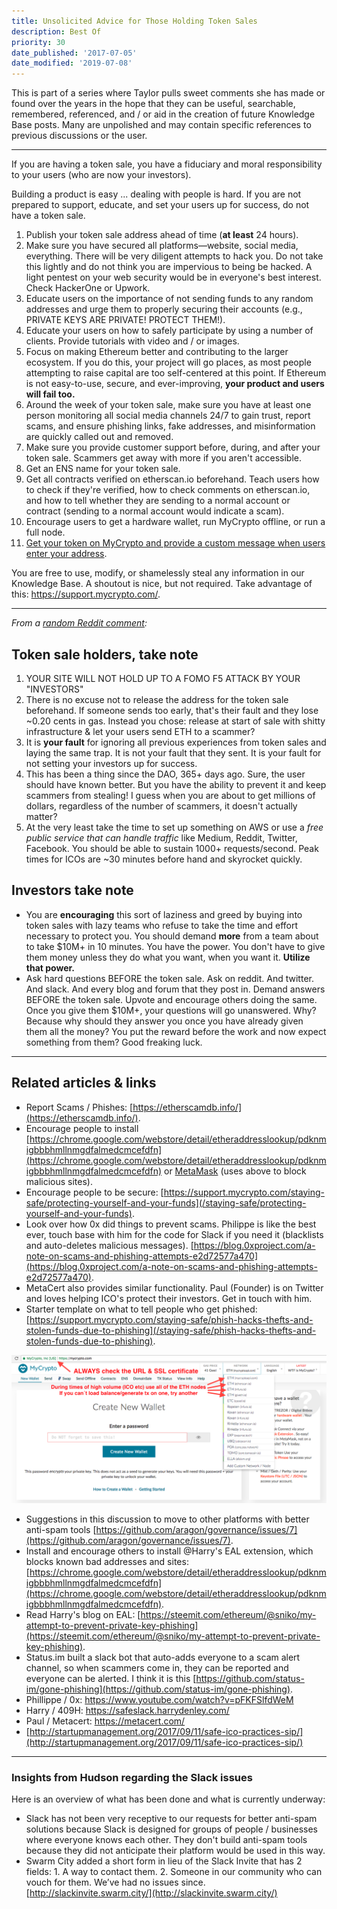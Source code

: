 ```yaml
---
title: Unsolicited Advice for Those Holding Token Sales
description: Best Of
priority: 30
date_published: '2017-07-05'
date_modified: '2019-07-08'
---
```


This is part of a series where Taylor pulls sweet comments she has made or found over the years in the hope that they can be useful, searchable, remembered, referenced, and / or aid in the creation of future Knowledge Base posts. Many are unpolished and may contain specific references to previous discussions or the user.

---

If you are having a token sale, you have a fiduciary and moral responsibility to your users (who are now your investors).

Building a product is easy ... dealing with people is hard. If you are not prepared to support, educate, and set your users up for success, do not have a token sale.

1. Publish your token sale address ahead of time (**at least** 24 hours).
2. Make sure you have secured all platforms—website, social media, everything. There will be very diligent attempts to hack you. Do not take this lightly and do not think you are impervious to being be hacked. A light pentest on your web security would be in everyone's best interest. Check HackerOne or Upwork.
3. Educate users on the importance of not sending funds to any random addresses and urge them to properly securing their accounts (e.g., PRIVATE KEYS ARE PRIVATE! PROTECT THEM!).
4. Educate your users on how to safely participate by using a number of clients. Provide tutorials with video and / or images.
5. Focus on making Ethereum better and contributing to the larger ecosystem. If you do this, your project will go places, as most people attempting to raise capital are too self-centered at this point. If Ethereum is not easy-to-use, secure, and ever-improving, **your product and users will fail too.**
6. Around the week of your token sale, make sure you have at least one person monitoring all social media channels 24/7 to gain trust, report scams, and ensure phishing links, fake addresses, and misinformation are quickly called out and removed.
7. Make sure you provide customer support before, during, and after your token sale. Scammers get away with more if you aren't accessible.
8. Get an ENS name for your token sale.
9. Get all contracts verified on etherscan.io beforehand. Teach users how to check if they're verified, how to check comments on etherscan.io, and how to tell whether they are sending to a normal account or contract (sending to a normal account would indicate a scam).
10. Encourage users to get a hardware wallet, run MyCrypto offline, or run a full node.
11. [Get your token on MyCrypto and provide a custom message when users enter your address](/developers/add-token-to-default-list).

You are free to use, modify, or shamelessly steal any information in our Knowledge Base. A shoutout is nice, but not required. Take advantage of this: <https://support.mycrypto.com/>.

---

*From a [random Reddit comment](https://www.reddit.com/r/ethtrader/comments/6c4np8/psa_another_8_eth_gone_to_a_scammer_during_storj/dhrybvx/):*

## Token sale holders, take note

1. YOUR SITE WILL NOT HOLD UP TO A FOMO F5 ATTACK BY YOUR "INVESTORS"
2. There is no excuse not to release the address for the token sale beforehand. If someone sends too early, that's their fault and they lose ~0.20 cents in gas. Instead you chose: release at start of sale with shitty infrastructure & let your users send ETH to a scammer?
3. It is **your fault** for ignoring all previous experiences from token sales and laying the same trap. It is not your fault that they sent. It is your fault for not setting your investors up for success.
4. This has been a thing since the DAO, 365+ days ago. Sure, the user should have known better. But you have the ability to prevent it and keep scammers from stealing! I guess when you are about to get millions of dollars, regardless of the number of scammers, it doesn't actually matter?
5. At the very least take the time to set up something on AWS or use a *free public service that can handle traffic* like Medium, Reddit, Twitter, Facebook. You should be able to sustain 1000+ requests/second. Peak times for ICOs are ~30 minutes before hand and skyrocket quickly.

## Investors take note

* You are **encouraging** this sort of laziness and greed by buying into token sales with lazy teams who refuse to take the time and effort necessary to protect you. You should demand **more** from a team about to take $10M+ in 10 minutes. You have the power. You don't have to give them money unless they do what you want, when you want it. **Utilize that power.**
* Ask hard questions BEFORE the token sale. Ask on reddit. And twitter. And slack. And every blog and forum that they post in. Demand answers BEFORE the token sale. Upvote and encourage others doing the same. Once you give them $10M+, your questions will go unanswered. Why? Because why should they answer you once you have already given them all the money? You put the reward before the work and now expect something from them? Good freaking luck.

---

## Related articles & links

* Report Scams / Phishes: [https://etherscamdb.info/](https://etherscamdb.info/).
* Encourage people to install [https://chrome.google.com/webstore/detail/etheraddresslookup/pdknmigbbbhmllnmgdfalmedcmcefdfn](https://chrome.google.com/webstore/detail/etheraddresslookup/pdknmigbbbhmllnmgdfalmedcmcefdfn) or [MetaMask](https://chrome.google.com/webstore/detail/metamask/nkbihfbeogaeaoehlefnkodbefgpgknn) (uses above to block malicious sites).
* Encourage people to be secure: [https://support.mycrypto.com/staying-safe/protecting-yourself-and-your-funds](/staying-safe/protecting-yourself-and-your-funds).
* Look over how 0x did things to prevent scams. Philippe is like the best ever, touch base with him for the code for Slack if you need it (blacklists and auto-deletes malicious messages). [https://blog.0xproject.com/a-note-on-scams-and-phishing-attempts-e2d72577a470](https://blog.0xproject.com/a-note-on-scams-and-phishing-attempts-e2d72577a470).
* MetaCert also provides similar functionality. Paul (Founder) is on Twitter and loves helping ICO's protect their investors. Get in touch with him.
* Starter template on what to tell people who get phished: [https://support.mycrypto.com/staying-safe/phish-hacks-thefts-and-stolen-funds-due-to-phishing](/staying-safe/phish-hacks-thefts-and-stolen-funds-due-to-phishing).

![Unsolicited Advice](../../assets/general-knowledge/investing-icos-tokens/unsolicited-advice-for-those-holding-token-sales/unsolicited-advice-1.png)

* Suggestions in this discussion to move to other platforms with better anti-spam tools [https://github.com/aragon/governance/issues/7](https://github.com/aragon/governance/issues/7).
* Install and encourage others to install @Harry's EAL extension, which blocks known bad addresses and sites: [https://chrome.google.com/webstore/detail/etheraddresslookup/pdknmigbbbhmllnmgdfalmedcmcefdfn](https://chrome.google.com/webstore/detail/etheraddresslookup/pdknmigbbbhmllnmgdfalmedcmcefdfn).
* Read Harry's blog on EAL: [https://steemit.com/ethereum/@sniko/my-attempt-to-prevent-private-key-phishing](https://steemit.com/ethereum/@sniko/my-attempt-to-prevent-private-key-phishing).
* Status.im built a slack bot that auto-adds everyone to a scam alert channel, so when scammers come in, they can be reported and everyone can be alerted. I think it is this [https://github.com/status-im/gone-phishing](https://github.com/status-im/gone-phishing).
* Phillippe / 0x: <https://www.youtube.com/watch?v=pFKFSlfdWeM>
* Harry / 409H: <https://safeslack.harrydenley.com/>
* Paul / Metacert: <https://metacert.com/>
* [http://startupmanagement.org/2017/09/11/safe-ico-practices-sip/](http://startupmanagement.org/2017/09/11/safe-ico-practices-sip/)

---

### Insights from Hudson regarding the Slack issues

Here is an overview of what has been done and what is currently underway:

* Slack has not been very receptive to our requests for better anti-spam solutions because Slack is designed for groups of people / businesses where everyone knows each other. They don't build anti-spam tools because they did not anticipate their platform would be used in this way.
* Swarm City added a short form in lieu of the Slack Invite that has 2 fields: 1. A way to contact them. 2. Someone in our community who can vouch for them. We’ve had no issues since. [http://slackinvite.swarm.city/](http://slackinvite.swarm.city/)
